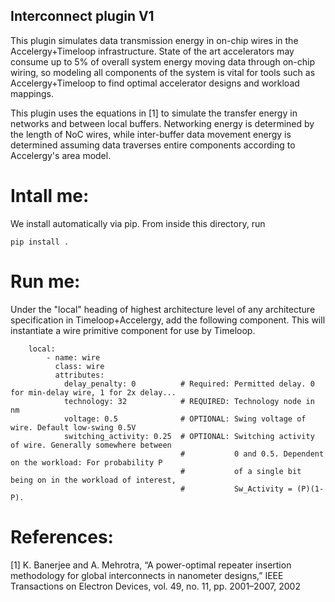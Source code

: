 ## **Interconnect plugin V1**
This plugin simulates data transmission energy in on-chip wires in the Accelergy+Timeloop infrastructure. State of the art accelerators may consume up to 5% of overall system energy moving data through on-chip wiring, so modeling all components of the system is vital for tools such as Accelergy+Timeloop to find optimal accelerator designs and workload mappings.

This plugin uses the equations in [1] to simulate the transfer energy in networks and between local buffers. Networking energy is determined by the length of NoC wires, while inter-buffer data movement energy is determined assuming data traverses entire components according to Accelergy's area model.

# Intall me:
We install automatically via pip. From inside this directory, run
```
pip install .
```
# Run me:
Under the "local" heading of highest architecture level of any architecture specification in Timeloop+Accelergy, add the following component. This will instantiate a wire primitive component for use by Timeloop.
```
    local:
        - name: wire
          class: wire
          attributes:
            delay_penalty: 0          # Required: Permitted delay. 0 for min-delay wire, 1 for 2x delay...
            technology: 32            # REQUIRED: Technology node in nm
            voltage: 0.5              # OPTIONAL: Swing voltage of wire. Default low-swing 0.5V
            switching_activity: 0.25  # OPTIONAL: Switching activity of wire. Generally somewhere between
                                      #           0 and 0.5. Dependent on the workload: For probability P
                                      #           of a single bit being on in the workload of interest,
                                      #           Sw_Activity = (P)(1-P).
```

# References:
[1] K. Banerjee and A. Mehrotra, “A power-optimal repeater insertion methodology for global interconnects in nanometer designs,” IEEE Transactions on Electron Devices, vol. 49, no. 11, pp. 2001–2007, 2002
